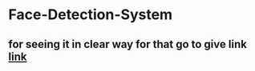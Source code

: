 # Face-Detection-System

##  for seeing it in  clear way  for   that  go to   give link   [link]([https://www.kaggle.com/code/amitramshinde/age-gender-detection/edit](https://www.kaggle.com/code/amitramshinde/age-gender-detection?scriptVersionId=185349170))
